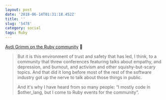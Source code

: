 ```yaml
---
layout: post
date: '2018-06-14T01:31:18.452Z'
title: ''
slug: '5478'
category: social
tags: Ruby
---
```

[Avdi Grimm on the Ruby community](https://avdi.codes/rubyconf-2017/) 💬

>But it is this environment of trust and safety that has led, I think, to a community that threw conferences featuring talks about empathy, and depression, and burnout, and activism and other squishy-but-scary topics. And that did it long before most of the rest of the software industry got up the nerve to talk about those things in public.
>
>And it&#39;s why I have heard from so many people: “I mostly code in $other_lang, but I come to Ruby events for the community”.

